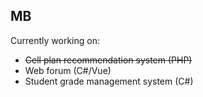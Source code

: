 ## MB
Currently working on:
- ~~Cell plan recommendation system (PHP)~~
- Web forum (C#/Vue)
- Student grade management system (C#)
